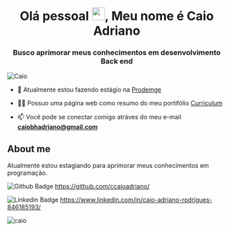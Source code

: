 <h1 align="center">Olá pessoal <img src="https://raw.githubusercontent.com/kaueMarques/kaueMarques/master/hi.gif" width="30px">, Meu nome é Caio Adriano</h1>
<h3 align="center">Busco aprimorar meus conhecimentos em desenvolvimento Back end</h3>
<p align="left"> <img src="https://komarev.com/ghpvc/?username=ccaioadriano" alt="Caio" /> </p>

- 🔭 Atualmente estou fazendo estágio na [Prodemge](https://www.prodemge.gov.br/)

- 👨‍💻 Possuo uma página web como resumo do meu portifólio [Curriculum](https://curriculocaioadriano.web.app/)

- 📫 Você pode se conectar comigo atráves do meu e-mail **caiobhadriano@gmail.com**
## About me
Atualmente estou estagiando para aprimorar meus conhecimentos em programação.

![Github Badge](https://img.shields.io/badge/-Github-000?style=flat-square&logo=Github&logoColor=white&link=https://github.com/ccaioadriano/) https://github.com/ccaioadriano/

![Linkedin Badge](https://img.shields.io/badge/-LinkedIn-blue?style=flat-square&logo=Linkedin&logoColor=white&link=https://www.linkedin.com/in/caio-adriano-rodrigues-846185193/) https://www.linkedin.com/in/caio-adriano-rodrigues-846185193/

<p align="left">
<img src="https://github-readme-stats.vercel.app/api?username=ccaioadriano&show_icons=true" alt="caio"/> 
</p>

